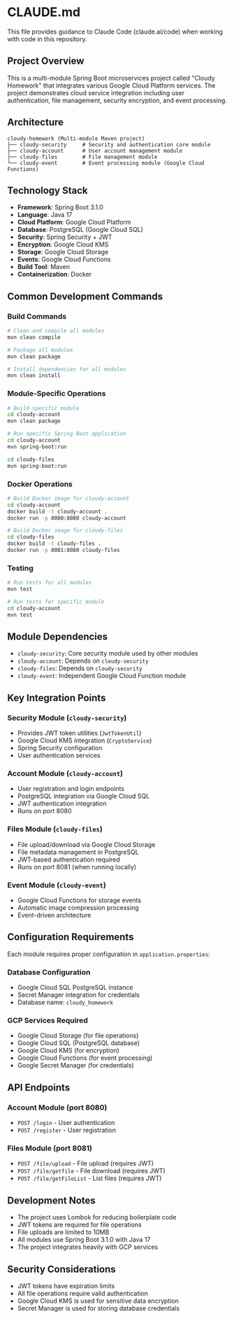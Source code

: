 # CLAUDE.md

This file provides guidance to Claude Code (claude.ai/code) when working with code in this repository.

## Project Overview

This is a multi-module Spring Boot microservices project called "Cloudy Homework" that integrates various Google Cloud Platform services. The project demonstrates cloud service integration including user authentication, file management, security encryption, and event processing.

## Architecture

```
cloudy-homework (Multi-module Maven project)
├── cloudy-security     # Security and authentication core module
├── cloudy-account      # User account management module  
├── cloudy-files        # File management module
└── cloudy-event        # Event processing module (Google Cloud Functions)
```

## Technology Stack

- **Framework**: Spring Boot 3.1.0
- **Language**: Java 17
- **Cloud Platform**: Google Cloud Platform
- **Database**: PostgreSQL (Google Cloud SQL)
- **Security**: Spring Security + JWT
- **Encryption**: Google Cloud KMS
- **Storage**: Google Cloud Storage
- **Events**: Google Cloud Functions
- **Build Tool**: Maven
- **Containerization**: Docker

## Common Development Commands

### Build Commands
```bash
# Clean and compile all modules
mvn clean compile

# Package all modules
mvn clean package

# Install dependencies for all modules
mvn clean install
```

### Module-Specific Operations
```bash
# Build specific module
cd cloudy-account
mvn clean package

# Run specific Spring Boot application
cd cloudy-account
mvn spring-boot:run

cd cloudy-files
mvn spring-boot:run
```

### Docker Operations
```bash
# Build Docker image for cloudy-account
cd cloudy-account
docker build -t cloudy-account .
docker run -p 8080:8080 cloudy-account

# Build Docker image for cloudy-files
cd cloudy-files
docker build -t cloudy-files .
docker run -p 8081:8080 cloudy-files
```

### Testing
```bash
# Run tests for all modules
mvn test

# Run tests for specific module
cd cloudy-account
mvn test
```

## Module Dependencies

- `cloudy-security`: Core security module used by other modules
- `cloudy-account`: Depends on `cloudy-security`
- `cloudy-files`: Depends on `cloudy-security`
- `cloudy-event`: Independent Google Cloud Function module

## Key Integration Points

### Security Module (`cloudy-security`)
- Provides JWT token utilities (`JwtTokenUtil`)
- Google Cloud KMS integration (`CryptoService`)
- Spring Security configuration
- User authentication services

### Account Module (`cloudy-account`)
- User registration and login endpoints
- PostgreSQL integration via Google Cloud SQL
- JWT authentication integration
- Runs on port 8080

### Files Module (`cloudy-files`)
- File upload/download via Google Cloud Storage
- File metadata management in PostgreSQL
- JWT-based authentication required
- Runs on port 8081 (when running locally)

### Event Module (`cloudy-event`)
- Google Cloud Functions for storage events
- Automatic image compression processing
- Event-driven architecture

## Configuration Requirements

Each module requires proper configuration in `application.properties`:

### Database Configuration
- Google Cloud SQL PostgreSQL instance
- Secret Manager integration for credentials
- Database name: `cloudy_homework`

### GCP Services Required
- Google Cloud Storage (for file operations)
- Google Cloud SQL (PostgreSQL database)
- Google Cloud KMS (for encryption)
- Google Cloud Functions (for event processing)
- Google Secret Manager (for credentials)

## API Endpoints

### Account Module (port 8080)
- `POST /login` - User authentication
- `POST /register` - User registration

### Files Module (port 8081)
- `POST /file/upload` - File upload (requires JWT)
- `POST /file/getfile` - File download (requires JWT)
- `POST /file/getFileList` - List files (requires JWT)

## Development Notes

- The project uses Lombok for reducing boilerplate code
- JWT tokens are required for file operations
- File uploads are limited to 10MB
- All modules use Spring Boot 3.1.0 with Java 17
- The project integrates heavily with GCP services

## Security Considerations

- JWT tokens have expiration limits
- All file operations require valid authentication
- Google Cloud KMS is used for sensitive data encryption
- Secret Manager is used for storing database credentials